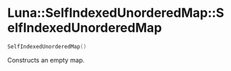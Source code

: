 # Luna::SelfIndexedUnorderedMap::SelfIndexedUnorderedMap

```c++
SelfIndexedUnorderedMap()
```

Constructs an empty map. 


